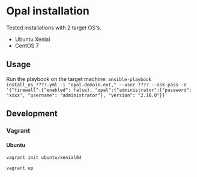 # Opal installation 
Tested installations with 2 target OS's.

- Ubuntu Xenial
- CentOS 7

## Usage
Run the playbook on the target machine: `ansible-playbook install_os_????.yml -i "opal.domain.ext," --user ???? --ask-pass -e '{"firewall":{"enabled": false}, "opal":{"administrator":{"password": "xxxx", "username": "administrator"}, "version": "2.16.0"}}'`

## Development

### Vagrant

#### Ubuntu
```
vagrant init ubuntu/xenial64

vagrant up
```